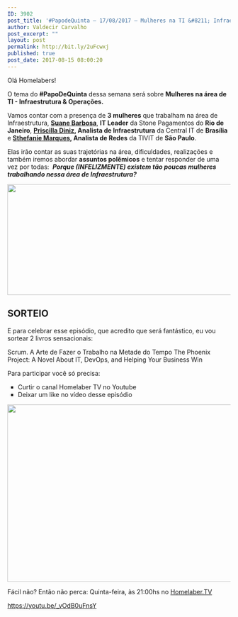 ```yaml
---
ID: 3902
post_title: '#PapodeQuinta – 17/08/2017 – Mulheres na TI &#8211; Infraestrutura &#038; Operações'
author: Valdecir Carvalho
post_excerpt: ""
layout: post
permalink: http://bit.ly/2uFcwxj
published: true
post_date: 2017-08-15 08:00:20
---
```

Olá Homelabers!

O tema do <strong>#PapoDeQuinta</strong> dessa semana será sobre <b>Mulheres na área de TI - Infraestrutura &amp; Operações.</b>

Vamos contar com a presença de <strong>3 mulheres</strong> que trabalham na área de Infraestrutura, <a href="https://www.linkedin.com/in/suane-barbosa-22750622/" target="_blank" rel="noopener"><strong>Suane Barbosa</strong></a>, <strong>IT Leader</strong> da Stone Pagamentos do <strong>Rio de Janeiro</strong>, <strong><a href="https://www.linkedin.com/in/priscilla-diniz-67485aa2/" target="_blank" rel="noopener">Priscilla Diniz</a>, Analista de Infraestrutura</strong> da Central IT de <strong>Brasília</strong> e <strong><a href="https://www.linkedin.com/in/sthefaniemarques/" target="_blank" rel="noopener">Sthefanie Marques</a>, Analista de Redes</strong> da TIVIT de <strong>São Paulo</strong>.

Elas irão contar as suas trajetórias na área, dificuldades, realizações e também iremos abordar <strong>assuntos polêmicos</strong> e tentar responder de uma vez por todas:  <strong><em>Porque (INFELIZMENTE) existem tão poucas mulheres trabalhando nessa área de Infraestrutura?</em></strong>

<img class="aligncenter size-full wp-image-3903" src="http://homelaber.com.br/site/wp-content/uploads/2017/08/Papodequinta-mulheres_capa-destaque.jpg" alt="" width="644" height="250" />
<h2>SORTEIO</h2>
E para celebrar esse episódio, que acredito que será fantástico, eu vou sortear 2 livros sensacionais:

Scrum. A Arte de Fazer o Trabalho na Metade do Tempo
The Phoenix Project: A Novel About IT, DevOps, and Helping Your Business Win

Para participar você só precisa:
<ul style="list-style-type: square;">
 	<li>Curtir o canal Homelaber TV no Youtube</li>
 	<li>Deixar um like no vídeo desse episódio</li>
</ul>
<img class="aligncenter wp-image-3906 size-full" src="http://homelaber.com.br/site/wp-content/uploads/2017/08/sorteio-papodequinta.jpg" alt="" width="700" height="400" />

Fácil não? Então não perca: Quinta-feira, às 21:00hs no <a href="http://youtube.com/homelaberbrasil-tv" target="_blank" rel="noopener">Homelaber.TV</a>

https://youtu.be/_vOdB0uFnsY

&nbsp;

&nbsp;